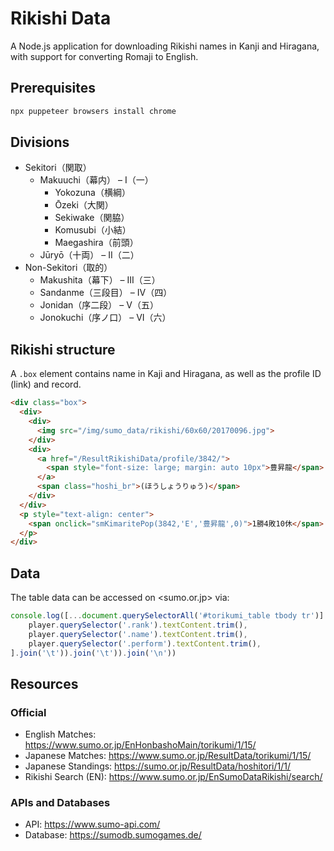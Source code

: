 # Rikishi Data

A Node.js application for downloading Rikishi names in Kanji and Hiragana, with support for converting Romaji to English.

## Prerequisites

```sh
npx puppeteer browsers install chrome
```

## Divisions

- Sekitori（関取）
  - Makuuchi（幕内） – I（一）
    - Yokozuna（横綱）
    - Ōzeki（大関）
    - Sekiwake（関脇）
    - Komusubi（小結）
    - Maegashira（前頭）
  - Jūryō（十両） – II（二）
- Non-Sekitori（取的）
  - Makushita（幕下） – III（三）
  - Sandanme（三段目） – IV（四）
  - Jonidan（序二段） – V（五）
  - Jonokuchi（序ノ口） – VI（六）

## Rikishi structure

A `.box` element contains name in Kaji and Hiragana, as well as the profile ID (link) and record.

```html
<div class="box">
  <div>
    <div>
      <img src="/img/sumo_data/rikishi/60x60/20170096.jpg">
    </div>
    <div>
      <a href="/ResultRikishiData/profile/3842/">
        <span style="font-size: large; margin: auto 10px">豊昇龍</span>
      </a>
      <span class="hoshi_br">(ほうしょうりゅう)</span>
    </div>
  </div>
  <p style="text-align: center">
    <span onclick="smKimaritePop(3842,'E','豊昇龍',0)">1勝4敗10休</span>
  </p>
</div>
```

## Data

The table data can be accessed on <sumo.or.jp> via:

```js
console.log([...document.querySelectorAll('#torikumi_table tbody tr')].slice(1).map(tr => [...tr.querySelectorAll('.player')].map(player => [
    player.querySelector('.rank').textContent.trim(),
    player.querySelector('.name').textContent.trim(),
    player.querySelector('.perform').textContent.trim(),
].join('\t')).join('\t')).join('\n'))
```

## Resources

### Official

- English Matches: <https://www.sumo.or.jp/EnHonbashoMain/torikumi/1/15/>
- Japanese Matches: <https://www.sumo.or.jp/ResultData/torikumi/1/15/>
- Japanese Standings: <https://sumo.or.jp/ResultData/hoshitori/1/1/>
- Rikishi Search (EN): <https://www.sumo.or.jp/EnSumoDataRikishi/search/>

### APIs and Databases

- API: <https://www.sumo-api.com/>
- Database: <https://sumodb.sumogames.de/>
